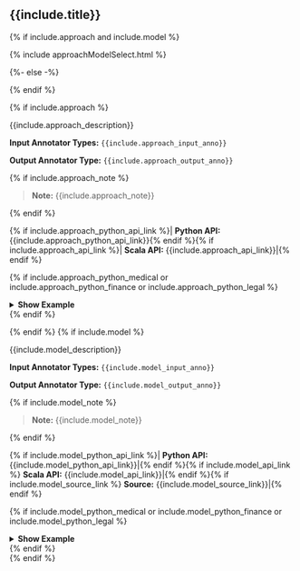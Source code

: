 
<div class="tabs-model-aproach" markdown="1">

## {{include.title}}

{% if include.approach and include.model %}

{% include approachModelSelect.html %}

{%- else -%}

<div class="tabs-model-aproach-head tac" markdown="1"></div>

{% endif %}

{% if include.approach %}

<!--Aproach-->
<div class="h3-box tabs-python-scala-box" markdown="1">

{{include.approach_description}}

**Input Annotator Types:** `{{include.approach_input_anno}}`

**Output Annotator Type:** `{{include.approach_output_anno}}`

{% if include.approach_note %}

> **Note:** {{include.approach_note}}

{% endif %}

{% if include.approach_python_api_link %}| **Python API:** {{include.approach_python_api_link}}{% endif %}{% if include.approach_api_link %}| **Scala API:** {{include.approach_api_link}}|{% endif %}

{% if include.approach_python_medical or include.approach_python_finance or include.approach_python_legal %}

<details>

<summary class="button"><b>Show Example</b></summary>

{% include programmingLanguageSelectScalaPython.html %}

<!--Python-->
<div class="tabs-mfl-box" markdown="1">

<div class="tabs-mfl-head" markdown="1">
{% if include.approach_python_medical %}<button class="tab-mfl-li" markdown="1">Medical</button>{% endif %}{% if include.approach_python_finance %}<button class="tab-mfl-li"  markdown="1">Finance</button>{% endif %}{% if include.approach_python_legal %}<button class="tab-mfl-li"  markdown="1">Legal</button>{% endif %}
</div>

{% if include.approach_python_medical %}

<div class="tab-mfl-content" markdown="1">

```python
{{include.approach_python_medical}}
```

</div>

{% endif %}
{% if include.approach_python_finance %}

<div class="tab-mfl-content" markdown="1">

```python
{{include.approach_python_finance}}
```

</div>

{% endif %}
{% if include.approach_python_legal %}

<div class="tab-mfl-content" markdown="1">

```python
{{include.approach_python_legal}}
```

</div>

{% endif %}

</div>
<!--END Python-->
<!--Scala-->
<div class="tabs-mfl-box" markdown="1">

<div class="tabs-mfl-head"  markdown="1">
{% if include.approach_scala_medical %}<button class="tab-mfl-li" markdown="1">Medical</button>{% endif %}{% if include.approach_scala_finance %}<button class="tab-mfl-li" markdown="1">Finance</button>{% endif %}{% if include.approach_scala_legal %}<button class="tab-mfl-li" markdown="1">Legal</button>{% endif %}
</div>

{% if include.approach_scala_medical %}

<div class="tab-mfl-content" markdown="1">

```scala
{{include.approach_scala_medical}}
```

</div>

{% endif %}
{% if include.approach_scala_finance %}

<div class="tab-mfl-content" markdown="1">

```scala
{{include.approach_scala_finance}}
```

</div>

{% endif %}
{% if include.approach_scala_legal %}

<div class="tab-mfl-content" markdown="1">

```scala
{{include.approach_scala_legal}}
```

</div>

{% endif %}

</div>
<!--END Scala-->

</details>
{% endif %}

</div>
<!--END Aproach-->

{% endif %}
{% if include.model %}

<!--Model-->
<div class="h3-box tabs-python-scala-box" markdown="1">

{{include.model_description}}

**Input Annotator Types:** `{{include.model_input_anno}}`

**Output Annotator Type:** `{{include.model_output_anno}}`

{% if include.model_note %}

> **Note:** {{include.model_note}}

{% endif %}


{% if include.model_python_api_link %}| **Python API:** {{include.model_python_api_link}}|{% endif %}{% if include.model_api_link %} **Scala API:** {{include.model_api_link}}|{% endif %}{% if include.model_source_link %} **Source:** {{include.model_source_link}}|{% endif %}


{% if include.model_python_medical or include.model_python_finance or include.model_python_legal %}

<details>

<summary class="button"><b>Show Example</b></summary>

{% include programmingLanguageSelectScalaPython.html %}

<!--Python-->
<div class="tabs-mfl-box" markdown="1">

<div class="tabs-mfl-head" markdown="1">
{% if include.model_python_medical %}<button class="tab-mfl-li" markdown="1">Medical</button>{% endif %}{% if include.model_python_finance %}<button class="tab-mfl-li" markdown="1">Finance</button>{% endif %}{% if include.model_python_legal %}<button class="tab-mfl-li" markdown="1">Legal</button>{% endif %}
</div>

{% if include.model_python_medical %}

<div class="tab-mfl-content" markdown="1">

```python
{{include.model_python_medical}}
```

</div>

{% endif %}
{% if include.model_python_finance %}

<div class="tab-mfl-content" markdown="1">

```python
{{include.model_python_finance}}
```

</div>

{% endif %}
{% if include.model_python_legal %}


<div class="tab-mfl-content" markdown="1">

```python
{{include.model_python_legal}}
```

</div>

{% endif %}

</div>
<!--END Python-->
<!--Scala--> 
<div class="tabs-mfl-box" markdown="1">

<div class="tabs-mfl-head" markdown="1">
{% if include.model_scala_medical %}<button class="tab-mfl-li"  markdown="1">Medical</button>{% endif %}{% if include.model_scala_finance %}<button class="tab-mfl-li"  markdown="1">Finance</button>{% endif %}{% if include.model_scala_finance %}<button class="tab-mfl-li"  markdown="1">Legal</button>{% endif %}
</div>

{% if include.model_scala_medical %}

<div class="tab-mfl-content" markdown="1">

```scala
{{include.model_scala_medical}}
```

</div>

{% endif %}
{% if include.model_scala_finance %}


<div class="tab-mfl-content" markdown="1">

```scala
{{include.model_scala_finance}}
```

</div>

{% endif %}
{% if include.model_scala_legal %}


<div class="tab-mfl-content" markdown="1">

```scala
{{include.model_scala_legal}}
```

</div>

{% endif %}

</div>
<!--END Scala--> 

</details>
{% endif %}

</div>
<!--END Model-->
{% endif %}

</div>